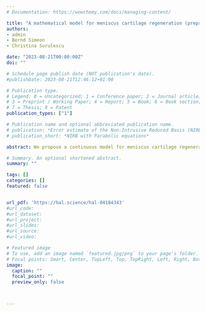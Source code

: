 ```yaml
---
# Documentation: https://wowchemy.com/docs/managing-content/

title: "A mathematical model for meniscus cartilage regeneration (preprint)"
authors:
- admin
- Bernd Simeon
- Christina Surulescu

date: "2023-08-21T00:00:00Z"
doi: ""

# Schedule page publish date (NOT publication's date).
#publishDate: 2023-08-21T12:46:12+01:00

# Publication type.
# Legend: 0 = Uncategorized; 1 = Conference paper; 2 = Journal article;
# 3 = Preprint / Working Paper; 4 = Report; 5 = Book; 6 = Book section;
# 7 = Thesis; 8 = Patent
publication_types: ["1"]

# Publication name and optional abbreviated publication name.
# publication: *Error estimate of the Non-Intrusive Reduced Basis (NIRB) two-grid method with parabolic equations*
# publication_short: *NIRB with Parabolic equations*

abstract: We propose a continuous model for meniscus cartilage regeneration triggered by two populations of cells migrating and (de)differentiating within an artificial scaffold with a known structure. The described biological processes are influenced by a fluid flow and therewith induced deformations of the scaffold. Numerical simulations are done for the corresponding dynamics within a bioreactor which was designed for performing the biological experiments. 

# Summary. An optional shortened abstract.
summary: ""

tags: []
categories: []
featured: false


url_pdf: 'https://hal.science/hal-04184343'
#url_code:
#url_dataset:
#url_project:
#url_slides:
#url_source:
#url_video:

# Featured image
# To use, add an image named `featured.jpg/png` to your page's folder. 
# Focal points: Smart, Center, TopLeft, Top, TopRight, Left, Right, BottomLeft, Bottom, BottomRight.
image:
  caption: ""
  focal_point: ""
  preview_only: false



---
```

